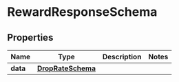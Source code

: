 

# RewardResponseSchema


## Properties

| Name | Type | Description | Notes |
|------------ | ------------- | ------------- | -------------|
|**data** | [**DropRateSchema**](DropRateSchema.md) |  |  |




